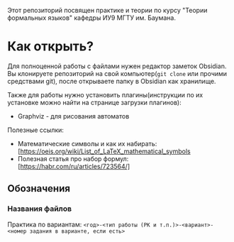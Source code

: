 Этот репозиторий посвящен практике и теории по курсу "Теории формальных языков" кафедры ИУ9 МГТУ им. Баумана.
# Как открыть?
Для полноценной работы с файлами нужен редактор заметок Obsidian.
Вы клонируете репозиторий на свой компьютер(`git clone` или прочими средствами git), после открываете папку в Obsidian как хранилище.

Также для работы нужно установить плагины(инструкции по их установке можно найти на странице загрузки плагинов):
- Graphviz - для рисования автоматов


Полезные ссылки:
- Математические символы и как их набирать: [https://oeis.org/wiki/List_of_LaTeX_mathematical_symbols
- Полезная статья про набор формул: [https://habr.com/ru/articles/723564/]

## Обозначения
### Названия файлов
Практика по вариантам:
`<год>-<тип работы (РК и т.п.)>-<вариант>-<номер задания в варианте, если есть>`
